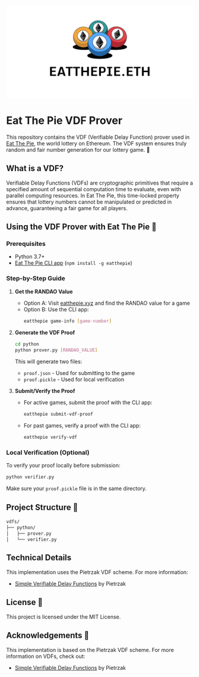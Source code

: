 ![Eat The Pie](https://github.com/eatthepie/docs/blob/main/static/img/header.png)

# Eat The Pie VDF Prover

This repository contains the VDF (Verifiable Delay Function) prover used in [Eat The Pie](https://www.eatthepie.xyz), the world lottery on Ethereum. The VDF system ensures truly random and fair number generation for our lottery game. 🎲

## What is a VDF?

Verifiable Delay Functions (VDFs) are cryptographic primitives that require a specified amount of sequential computation time to evaluate, even with parallel computing resources. In Eat The Pie, this time-locked property ensures that lottery numbers cannot be manipulated or predicted in advance, guaranteeing a fair game for all players.

## Using the VDF Prover with Eat The Pie 🎯

### Prerequisites

- Python 3.7+
- [Eat The Pie CLI app](https://github.com/eatthepie/cli) (`npm install -g eatthepie`)

### Step-by-Step Guide

1. **Get the RANDAO Value**

   - Option A: Visit [eatthepie.xyz](https://www.eatthepie.xyz) and find the RANDAO value for a game
   - Option B: Use the CLI app:
     ```bash
     eatthepie game-info [game-number]
     ```

2. **Generate the VDF Proof**

   ```bash
   cd python
   python prover.py [RANDAO_VALUE]
   ```

   This will generate two files:

   - `proof.json` - Used for submitting to the game
   - `proof.pickle` - Used for local verification

3. **Submit/Verify the Proof**
   - For active games, submit the proof with the CLI app:
     ```bash
     eatthepie submit-vdf-proof
     ```
   - For past games, verify a proof with the CLI app:
     ```bash
     eatthepie verify-vdf
     ```

### Local Verification (Optional)

To verify your proof locally before submission:

```bash
python verifier.py
```

Make sure your `proof.pickle` file is in the same directory.

## Project Structure 📂

```
vdfs/
├── python/
│   ├── prover.py
│   └── verifier.py
```

## Technical Details

This implementation uses the Pietrzak VDF scheme. For more information:

- [Simple Verifiable Delay Functions](https://eprint.iacr.org/2018/627.pdf) by Pietrzak

## License 📜

This project is licensed under the MIT License.

## Acknowledgements 🙏

This implementation is based on the Pietrzak VDF scheme. For more information on VDFs, check out:

- [Simple Verifiable Delay Functions](https://eprint.iacr.org/2018/627.pdf) by Pietrzak
